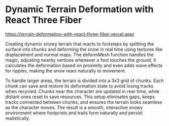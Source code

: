 # Dynamic Terrain Deformation with React Three Fiber

https://terrain-deformation-with-react-three-fiber.vercel.app/

Creating dynamic snowy terrain that reacts to footsteps by splitting the surface into chunks and deforming the snow in real time using textures like displacement and normal maps. The deformMesh function handles the magic, adjusting nearby vertices whenever a foot touches the ground, it calculates the deformation based on proximity and even adds wave effects for ripples, making the snow react naturally to movement. 

To handle larger areas, the terrain is divided into a 3x3 grid of chunks. Each chunk can save and restore its deformation state to avoid losing tracks when recycled. Chunks near the character are updated in real-time, while distant ones reset to save resources. This setup eliminates gaps, keeps tracks connected between chunks, and ensures the terrain looks seamless as the character moves. The result is a smooth, interactive snowy environment where footprints and trails form naturally and persist realistically.